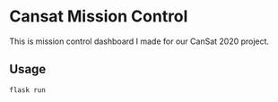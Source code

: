 # Cansat Mission Control

This is mission control dashboard I made for our CanSat 2020 project.

## Usage

```
flask run
```
